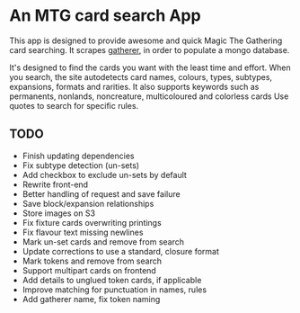 # An MTG card search App

This app is designed to provide awesome and quick Magic The Gathering card searching.
It scrapes [gatherer](http://gatherer.wizards.com/Pages/Default.aspx), in order to populate a mongo database.

It's designed to find the cards you want with the least time and effort.
When you search, the site autodetects card names, colours, types, subtypes, expansions, formats and rarities.
It also supports keywords such as permanents, nonlands, noncreature, multicoloured and colorless cards
Use quotes to search for specific rules.

## TODO

 - Finish updating dependencies
 - Fix subtype detection (un-sets)
 - Add checkbox to exclude un-sets by default
 - Rewrite front-end
 - Better handling of request and save failure
 - Save block/expansion relationships
 - Store images on S3
 - Fix fixture cards overwriting printings
 - Fix flavour text missing newlines
 - Mark un-set cards and remove from search
 - Update corrections to use a standard, closure format
 - Mark tokens and remove from search
 - Support multipart cards on frontend
 - Add details to unglued token cards, if applicable
 - Improve matching for punctuation in names, rules
 - Add gatherer name, fix token naming
